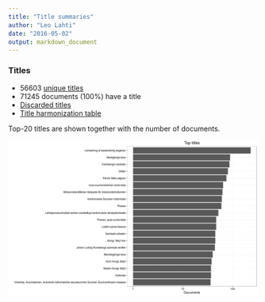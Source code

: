 ```yaml
---
title: "Title summaries"
author: "Leo Lahti"
date: "2016-05-02"
output: markdown_document
---
```



### Titles

 * 56603 [unique titles](output.tables/title_accepted.csv)
 * 71245 documents (100%) have a title
 * [Discarded titles](output.tables/title_discarded.csv)
 * [Title harmonization table](output.tables/title_conversion_nontrivial.csv)

Top-20 titles are shown together with the number of documents.

![plot of chunk summarytitle](figure/summarytitle-1.png)

